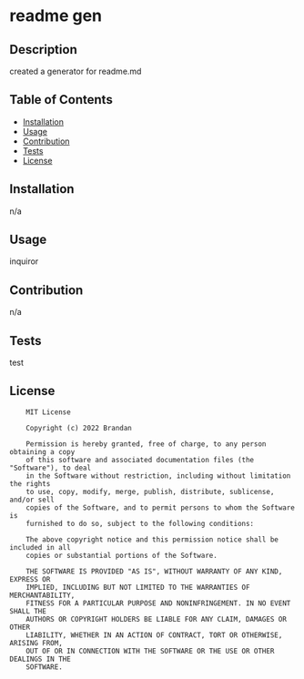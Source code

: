 
# readme gen

## Description

created a generator for readme.md

## Table of Contents

- [Installation](#installation)
- [Usage](#usage)
- [Contribution](#contribution)
- [Tests](#tests)
- [License](#license)


## Installation

n/a

## Usage

inquiror

## Contribution

n/a

## Tests

test



## License

        MIT License

        Copyright (c) 2022 Brandan
        
        Permission is hereby granted, free of charge, to any person obtaining a copy
        of this software and associated documentation files (the "Software"), to deal
        in the Software without restriction, including without limitation the rights
        to use, copy, modify, merge, publish, distribute, sublicense, and/or sell
        copies of the Software, and to permit persons to whom the Software is
        furnished to do so, subject to the following conditions:
        
        The above copyright notice and this permission notice shall be included in all
        copies or substantial portions of the Software.
        
        THE SOFTWARE IS PROVIDED "AS IS", WITHOUT WARRANTY OF ANY KIND, EXPRESS OR
        IMPLIED, INCLUDING BUT NOT LIMITED TO THE WARRANTIES OF MERCHANTABILITY,
        FITNESS FOR A PARTICULAR PURPOSE AND NONINFRINGEMENT. IN NO EVENT SHALL THE
        AUTHORS OR COPYRIGHT HOLDERS BE LIABLE FOR ANY CLAIM, DAMAGES OR OTHER
        LIABILITY, WHETHER IN AN ACTION OF CONTRACT, TORT OR OTHERWISE, ARISING FROM,
        OUT OF OR IN CONNECTION WITH THE SOFTWARE OR THE USE OR OTHER DEALINGS IN THE
        SOFTWARE.
